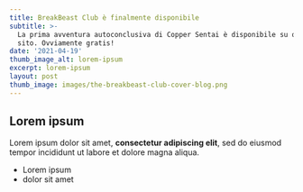 ```yaml
---
title: BreakBeast Club è finalmente disponibile
subtitle: >-
  La prima avventura autoconclusiva di Copper Sentai è disponibile su questo
  sito. Ovviamente gratis!
date: '2021-04-19'
thumb_image_alt: lorem-ipsum
excerpt: lorem-ipsum
layout: post
thumb_image: images/the-breakbeast-club-cover-blog.png
---
```

## Lorem ipsum

Lorem ipsum dolor sit amet, **consectetur adipiscing elit**, sed do eiusmod tempor incididunt ut labore et dolore magna aliqua.

- Lorem ipsum
- dolor sit amet
